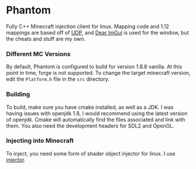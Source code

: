 # Phantom

Fully C++ Minecraft injection client for linux. Mapping code and 1.12 mappings are based off of
[UDP](https://github.com/UnknownDetectionParty/UDP-CPP), and [Dear ImGui](https://github.com/ocornut/imgui) is used
for the window, but the cheats and stuff are my own. 

### Different MC Versions

By default, Phantom is configured to build for version 1.8.8 vanilla. At this point in time, forge is not supported. To
change the target minecraft version, edit the `Platform.h` file in the `src` directory.

### Building

To build, make sure you have cmake installed, as well as a JDK. I was having issues with openjdk 1.8, I would recommend 
using the latest version of openjdk. Cmake will automatically find the files associated and link with them. You also
need the development headers for SDL2 and OpenGL.

### Injecting into Minecraft

To inject, you need some form of shader object injector for linux. I use [injector](https://github.com/kubo/injector).

